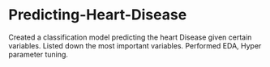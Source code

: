 # Predicting-Heart-Disease
Created a classification model predicting the heart Disease given certain variables. Listed down the most important variables. Performed EDA, Hyper parameter tuning.

